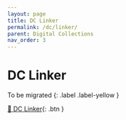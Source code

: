 ```yaml
---
layout: page
title: DC Linker
permalink: /dc/linker/
parent: Digital Collections
nav_order: 3
---
```


# DC Linker

To be migrated
{: .label .label-yellow }

[📄 DC Linker](https://docs.google.com/document/d/1c8s1d61n9LR8VApzbqcYUmdTj2cwCNNakPHfjUkZqg4/edit){: .btn }